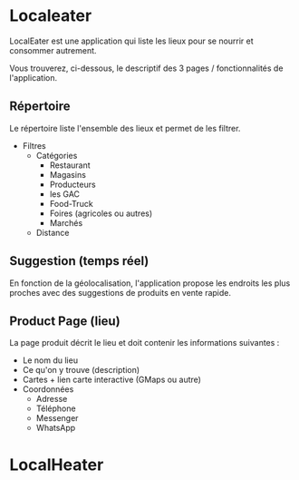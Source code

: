 # Localeater

LocalEater est une application qui liste les lieux pour se nourrir et consommer autrement.

Vous trouverez, ci-dessous, le descriptif des 3 pages / fonctionnalités de l'application.

## Répertoire

Le répertoire liste l'ensemble des lieux et permet de les filtrer.

- Filtres
  - Catégories
    - Restaurant
    - Magasins
    - Producteurs
    - les GAC
    - Food-Truck
    - Foires (agricoles ou autres)
    - Marchés
  - Distance

## Suggestion (temps réel)

En fonction de la géolocalisation, l'application propose les endroits les plus proches avec des suggestions de produits en vente rapide.

## Product Page (lieu)

La page produit décrit le lieu et doit contenir les informations suivantes :

- Le nom du lieu
- Ce qu'on y trouve (description)
- Cartes + lien carte interactive (GMaps ou autre)
- Coordonnées
  - Adresse
  - Téléphone
  - Messenger
  - WhatsApp
# LocalHeater
